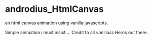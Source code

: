# androdius_HtmlCanvas
an html canvas animation using vanilla javascripts.

Simple animation i must insist....
Credit to all vanillaJs Heros out there.

